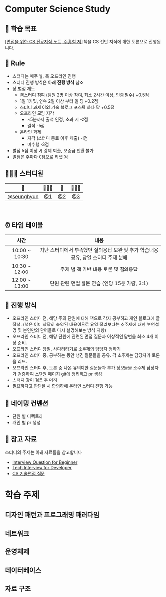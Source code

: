 # Computer Science Study


## 🎯 학습 목표
[[면접을 위한 CS 전공지식 노트, 주홍철 저]](http://www.yes24.com/Product/Goods/108887922) 책을 CS 전반 지식에 대한 토론으로 진행됩니다.


## 🌳 Rule
- 스터디는 매주 월, 목 오프라인 진행
- 스터디 진행 방식은 아래 **진행 방식** 참조
- 상,벌점 제도
  - 캠스터디 참여 (팀원 2명 이상 참여, 최소 2시간 이상, 인증 필수) +0.5점
  - 1일 1커밋, 연속 2일 이상 부터 일 당 +0.2점
  - 스터디 과제 이외 기술 블로그 포스팅 하나 당 +0.5점
  - 오프라인 모임 지각
    - ~5분까지 출석 인정, 초과 시 -2점
    - 결석 -5점
  - 온라인 과제
    - 지각 (스터디 종료 이후 제출) -1점
    - 미수행 -3점
- 벌점 5점 이상 시 강제 퇴출, 보증금 반환 불가
- 벌점은 주마다 0점으로 리셋 됨


## 👩🏻‍💻 스터디원

| 🫧 | 👩🏻‍💻 | 🐰 | 🧑🏻‍💻 |
| :--------------------------------------------------------------------------: | :--------------------------------------------------------------------------: | :--------------------------------------------------------------------------: | :--------------------------------------------------------------------------: |
|                   [@seunghyun](https://github.com/seunghyunwoo99)                   |                [@1](https://github.com/1)                |                   [@2](https://github.com/2)                   |                   [@3](https://github.com/3)                   |

</br>


## ⏰ 타임 테이블

|     시간      |             내용              |
| :-----------: | :---------------------------: |
| 10:00 ~ 10:30 | 지난 스터디에서 부족했던 질의응답 보완 및 추가 학습내용 공유, 당일 스터디 주제 분배 |
| 10:30 ~ 12:00 |           주제 별 책 기반 내용 토론 및 질의응답           |
| 12:00 ~ 13:00 |       단원 관련 면접 질문 연습 (인당 15분 가량, 3:1)        |


## 📓 진행 방식

- 오프라인 스터디 전, 해당 주의 단원에 대해 책으로 각자 공부하고 개인 블로그에 글 작성. (책은 이미 상당히 축약된 내용이므로 요약 정리보다는 소주제에 대한 부연설명 및 본인만의 단어들로 다시 설명해보는 방식 지향)
- 오프라인 스터디 전, 해당 단원에 관련된 면접 질문과 이상적인 답변을 최소 4개 이상 준비.
- 오프라인 스터디 당일, 사다리타기로 소주제의 담당자 정하기
- 오프라인 스터디 중, 공부하는 동안 생긴 질문들을 공유. 각 소주제는 담당자가 토론을 리드.
- 오프라인 스터디 후, 토론 중 나온 유의미한 질문들과 부가 정보들을 소주제 담당자가 검증하여 소단원 페이지 git에 정리하고 pr 생성
- 스터디 장이 검토 후 머지
- 필요하다고 판단될 시 합의하에 온라인 스터디 진행 가능


## 🌱 네이밍 컨벤션
- 단원 별 디렉토리
- 개인 별 pr 생성


## 🔗 참고 자료
스터디의 주제는 아래 자료들을 참고합니다
- [Interview Question for Beginner](https://github.com/JaeYeopHan/Interview_Question_for_Beginner)
- [Tech Interview for Developer](https://github.com/gyoogle/tech-interview-for-developer)
- [CS 기술면접 질문](https://mangkyu.tistory.com/88)




# 학습 주제


## 디자인 패턴과 프로그래밍 패러다임




## 네트워크


  

## 운영체제




## 데이터베이스




##  자료 구조




